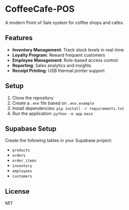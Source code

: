 # CoffeeCafe-POS

A modern Point of Sale system for coffee shops and cafes.

## Features

- **Inventory Management**: Track stock levels in real-time
- **Loyalty Program**: Reward frequent customers
- **Employee Management**: Role-based access control
- **Reporting**: Sales analytics and insights
- **Receipt Printing**: USB thermal printer support

## Setup

1. Clone the repository
2. Create a `.env` file based on `.env.example`
3. Install dependencies: `pip install -r requirements.txt`
4. Run the application: `python -m app.main`

## Supabase Setup

Create the following tables in your Supabase project:

- `products`
- `orders`
- `order_items`
- `inventory`
- `employees`
- `customers`

## License

MIT